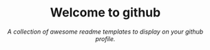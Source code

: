<h1 align="center">Welcome to github</h1>
<p align="center"><i>A collection of awesome readme templates to display on your github profile.</i></p>
